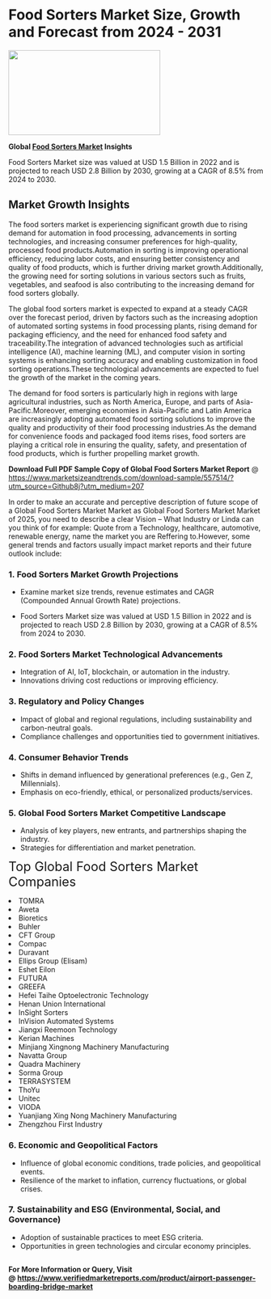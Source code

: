<H1>Food Sorters Market Size, Growth and Forecast from 2024 - 2031</H1><img class="aligncenter size-medium wp-image-584254" src="https://thirdeyenews.in/wp-content/uploads/2024/09/Global-Market-Research-300x168.jpeg" alt="" width="300" height="168" /><p><strong>Global&nbsp;<a href="https://www.marketsizeandtrends.com/download-sample/557514/?utm_source=Github8j?utm_medium=207">Food Sorters Market</a> Insights</strong></p><p>Food Sorters Market size was valued at USD 1.5 Billion in 2022 and is projected to reach USD 2.8 Billion by 2030, growing at a CAGR of 8.5% from 2024 to 2030.</p><p><h2>Market Growth Insights</h2> <p>The food sorters market is experiencing significant growth due to rising demand for automation in food processing, advancements in sorting technologies, and increasing consumer preferences for high-quality, processed food products.Automation in sorting is improving operational efficiency, reducing labor costs, and ensuring better consistency and quality of food products, which is further driving market growth.Additionally, the growing need for sorting solutions in various sectors such as fruits, vegetables, and seafood is also contributing to the increasing demand for food sorters globally.</p> <p>The global food sorters market is expected to expand at a steady CAGR over the forecast period, driven by factors such as the increasing adoption of automated sorting systems in food processing plants, rising demand for packaging efficiency, and the need for enhanced food safety and traceability.The integration of advanced technologies such as artificial intelligence (AI), machine learning (ML), and computer vision in sorting systems is enhancing sorting accuracy and enabling customization in food sorting operations.These technological advancements are expected to fuel the growth of the market in the coming years.</p> <p>The demand for food sorters is particularly high in regions with large agricultural industries, such as North America, Europe, and parts of Asia-Pacific.Moreover, emerging economies in Asia-Pacific and Latin America are increasingly adopting automated food sorting solutions to improve the quality and productivity of their food processing industries.As the demand for convenience foods and packaged food items rises, food sorters are playing a critical role in ensuring the quality, safety, and presentation of food products, which is further propelling market growth.</p> <p><span class=""><strong>Download Full PDF Sample Copy of Global Food Sorters Market Report</strong> @ <a href="https://www.marketsizeandtrends.com/download-sample/557514/?utm_source=Github8j?utm_medium=207" target="_blank">https://www.marketsizeandtrends.com/download-sample/557514/?utm_source=Github8j?utm_medium=207</a></span></p><p>In order to make an accurate and perceptive description of future scope of a Global&nbsp;Food Sorters Market Market as Global&nbsp;Food Sorters Market Market of 2025, you need to describe a clear Vision &ndash; What Industry or Linda can you think of for example: Quote from a Technology, healthcare, automotive, renewable energy, name the market you are Reffering to.However, some general trends and factors usually impact market reports and their future outlook include:</p><h3>1.&nbsp;<strong>Food Sorters Market Growth Projections</strong></h3><ul><li>Examine market size trends, revenue estimates and CAGR (Compounded Annual Growth Rate) projections.</li><li><p>Food Sorters Market size was valued at USD 1.5 Billion in 2022 and is projected to reach USD 2.8 Billion by 2030, growing at a CAGR of 8.5% from 2024 to 2030.</p></li></ul><h3>2.&nbsp;<strong>Food Sorters Market Technological Advancements</strong></h3><ul><li>Integration of AI, IoT, blockchain, or automation in the industry.</li><li>Innovations driving cost reductions or improving efficiency.</li></ul><h3>3.&nbsp;<strong>Regulatory and Policy Changes</strong></h3><ul><li>Impact of global and regional regulations, including sustainability and carbon-neutral goals.</li><li>Compliance challenges and opportunities tied to government initiatives.</li></ul><h3>4.&nbsp;<strong>Consumer Behavior Trends</strong></h3><ul><li>Shifts in demand influenced by generational preferences (e.g., Gen Z, Millennials).</li><li>Emphasis on eco-friendly, ethical, or personalized products/services.</li></ul><h3>5.&nbsp;<strong>Global Food Sorters Market Competitive Landscape</strong></h3><ul><li>Analysis of key players, new entrants, and partnerships shaping the industry.</li><li>Strategies for differentiation and market penetration.</li></ul><p data-pm-slice="1 1 []"><span style="color: inherit; font-family: inherit; font-size: 25px;">Top Global Food Sorters Market Companies</span></p><div class="" data-test-id=""><p><li>TOMRA</li><li> Aweta</li><li> Bioretics</li><li> Buhler</li><li> CFT Group</li><li> Compac</li><li> Duravant</li><li> Ellips Group (Elisam)</li><li> Eshet Eilon</li><li> FUTURA</li><li> GREEFA</li><li> Hefei Taihe Optoelectronic Technology</li><li> Henan Union International</li><li> InSight Sorters</li><li> InVision Automated Systems</li><li> Jiangxi Reemoon Technology</li><li> Kerian Machines</li><li> Minjiang Xingnong Machinery Manufacturing</li><li> Navatta Group</li><li> Quadra Machinery</li><li> Sorma Group</li><li> TERRASYSTEM</li><li> ThoYu</li><li> Unitec</li><li> VIODA</li><li> Yuanjiang Xing Nong Machinery Manufacturing</li><li> Zhengzhou First Industry</li></p></div><h3>6.&nbsp;<strong>Economic and Geopolitical Factors</strong></h3><ul><li>Influence of global economic conditions, trade policies, and geopolitical events.</li><li>Resilience of the market to inflation, currency fluctuations, or global crises.</li></ul><h3>7.&nbsp;<strong>Sustainability and ESG (Environmental, Social, and Governance)</strong></h3><ul><li>Adoption of sustainable practices to meet ESG criteria.</li><li>Opportunities in green technologies and circular economy principles.</li></ul><h2><strong style="font-size: 14px;">For More Information or Query, Visit @&nbsp;</strong><a style="background-color: #ffffff; font-size: 14px;" href="https://www.marketsizeandtrends.com/report/food-sorters-market/" target="_blank">https://www.verifiedmarketreports.com/product/airport-passenger-boarding-bridge-market</a></h2>